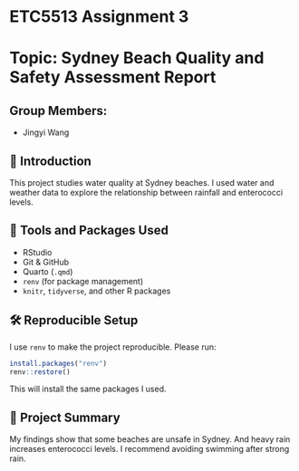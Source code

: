# ETC5513 Assignment 3
# Topic: Sydney Beach Quality and Safety Assessment Report

## Group Members:

* Jingyi Wang

## 📘 Introduction

This project studies water quality at Sydney beaches. I used water and weather data to explore the relationship between rainfall and enterococci levels.


## 🧪 Tools and Packages Used

- RStudio  
- Git & GitHub  
- Quarto (`.qmd`)  
- `renv` (for package management)  
- `knitr`, `tidyverse`, and other R packages  

## 🛠️ Reproducible Setup

I use `renv` to make the project reproducible. Please run:

```r
install.packages("renv")
renv::restore()
```
This will install the same packages I used.


## 📌 Project Summary

My findings show that some beaches are unsafe in Sydney. And heavy rain increases enterococci levels. I recommend avoiding swimming after strong rain.